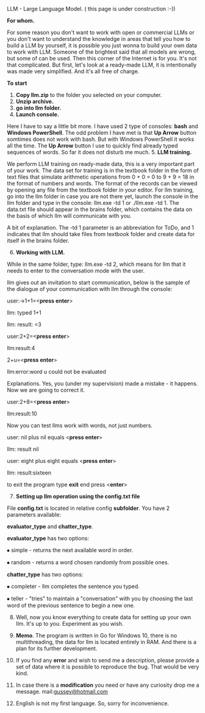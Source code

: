 LLM - Large Language Model. ( this page is under construction :-))

**For whom.**

For some reason you don't want to work with open or commercial LLMs or you don't want to understand the knowledge in areas that tell you how to build a LLM by yourself, it is possible you just wonna to build your own data to work with LLM. Someone of the brightest said that all models are wrong, but some of can be used. Then this corner of the Internet is for you. It's not that complicated. But first, let's look at a ready-made LLM, it is intentionally was made very simplified. And it's all free of charge.

**To start**

1. **Copy llm.zip** to the folder you selected on your computer.
2. **Unzip archive.**
3. **go into llm folder.**
4. **Launch console.**

Here I have to say a little bit more. I have used 2 type of consoles: **bash** and **Windows PowerShell**.
The odd problem I have met is that **Up Arrow** button somtimes does not work with bash. But with Windows PowerShell it works all the time. The **Up Arrow** button I use to quickly find already typed sequences of words. So far it does not disturb me much.
5. **LLM training.**
   
We perform LLM training on ready-made data, this is a very important part of your work. The data set for training is in the textbook folder in the form of text files that simulate arithmetic operations from 0 + 0 = 0 to 9 + 9 = 18 in the format of numbers and words. The format of the records can be viewed by opening any file from the textbook folder in your editor. For llm training, go into the llm folder in case you are not there yet, launch the console in the llm folder and type in the console: llm.exe -td 1 or ./llm.exe -td 1. The data.txt file should appear in the brains folder, which contains the data on the basis of which llm will communicate with you.

A bit of explanation. The -td 1 parameter is an abbreviation for ToDo, and 1 indicates that llm should take files from textbook folder and create data for itself in the brains folder.

6. **Working with LLM.**
   
While in the same folder, type: llm.exe -td 2, which means for llm that it needs to enter to the conversation mode with the user.

llm gives out an invitation to start communication, below is the sample of the dialogue of your communication with llm through the console:

user:->1+1=<**press enter**>

llm: typed 1+1

llm: result: =3

user:2+2=<**press enter**>

llm:result:4

2+u=<**press enter**>

llm:error:word u could not be evaluated

Explanations. Yes, you (under my supervision) made a mistake - it happens. Now we are going to correct it.

user:2+8=<**press enter**>

llm:result:10

Now you can test llms work with words, not just numbers.

user: nil plus nil equals <**press enter**>

llm: result nil

user: eight plus eight equals <**press enter**>

llm: result:sixteen

to exit the program type **exit** end press <**enter**>

7. **Setting up llm operation using the config.txt file**

File **config.txt** is located in relative config **subfolder**.
You have 2 parameters available:

**evaluator_type** and **chatter_type**.

**evaluator_type** has two options:

⦁	simple - returns the next available word in order.

⦁	random - returns a word chosen randomly from possible ones.

**chatter_type** has two options:

⦁	completer - llm completes the sentence you typed.

⦁	teller - "tries" to maintain a "conversation" with you by choosing the last word of the previous sentence to begin a new one.

8. Well, now you know everything to create data for setting up your own llm. It's up to you. Experiment as you wish.
    
9. **Memo**. The program is written in Go for Windows 10, there is no multithreading, the data for llm is located entirely in RAM. And there is a plan for its further development.
   
10. If you find any **error** and wish to send me a description, please provide a set of data where it is possible to reproduce the bug. That would be very kind.

11. In case there is a **modification** you need or have any curiosity drop me a message. mail:gussev@hotmail.com

12. English is not my first language. So, sorry for inconvenience.
